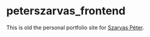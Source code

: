 # peterszarvas_frontend

This is old the personal portfolio site for [Szarvas Péter](https://github.com/peterszarvas94/).
